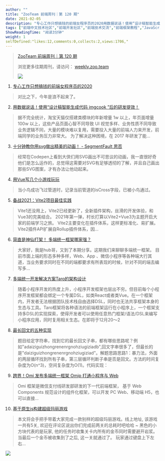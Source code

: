 ```yaml
---
author: ""
title: "ZooTeam 前端周刊｜第 120 期"
date: 2021-02-05
description: "专心工作只想搞钱的前端女程序员的2020用数据说话！使用“设计稿智能生成代码imgcook”后的研发提效！十分钟教你用svg做出精美的动画！-SegmentFault思否用Vue写几个小游戏玩玩备战2"
tags: ["前端中文技术社区","前端开发社区","前端技术交流","前端框架教程","JavaScript 学习资源","CSS 技巧与最佳实践","HTML5 最新动态","前端工程师职业发展","开源前端项目","前端技术趋势"]
ShowReadingTime: "阅读3分钟"
weight: 1
selfDefined:"likes:12,comments:0,collects:2,views:1706,"
---
```

> [ZooTeam 前端周刊｜第 120 期](https://link.juejin.cn?target=https%3A%2F%2Fweekly.zoo.team%2Fdetail%2F120 "https://weekly.zoo.team/detail/120")
> 
> 浏览更多往期周刊，请访问： [weekly.zoo.team](https://link.juejin.cn?target=https%3A%2F%2Fweekly.zoo.team "https://weekly.zoo.team")
> 
> ![](/images/jueJin/c7e55fd114b74a6.png)

1.  [专心工作只想搞钱的前端女程序员的2020](https://link.juejin.cn?target=https%3A%2F%2Fmp.weixin.qq.com%2Fs%2FYaBEuIq3J41kNin5V3a4YQ "https://mp.weixin.qq.com/s/YaBEuIq3J41kNin5V3a4YQ")

> 对比之下，今年是浪不起来了。

2.  [用数据说话！使用“设计稿智能生成代码 imgcook ”后的研发提效！](https://juejin.cn/post/6924591257452806152/ "https://juejin.cn/post/6924591257452806152/")

> 据不完全统计，淘宝天猫仅搭建类模块的年新增量 1w 以上，年页面增量 100w 以上，这些产品页面心智不同导致 UI 视觉多样、业务性质不同导致业务逻辑不同，大量的模块难以复用，需要投入大量的前端人力来开发，前端同学的业务压力非常大。 为了解决这种困境，在 2017 年研发了能…

3.  [十分钟教你用svg做出精美的动画！ - SegmentFault 思否](https://link.juejin.cn?target=https%3A%2F%2Fsegmentfault.com%2Fa%2F1190000039168072 "https://segmentfault.com/a/1190000039168072")

> 经常在Codepen上看到大侠们用SVG画出不可思议的动画，我一直很好奇他们是怎么运作的，总觉得这需要对SVG有足够透彻的了解，并且自己画出那些SVG图案，才有办法让他动起来。

4.  [用Vue写几个小游戏玩玩](https://juejin.cn/post/6844903882334666766 "https://juejin.cn/post/6844903882334666766")

> 当小鸟成功飞过管道时，记录当前管道的isCross字段，已被小鸟通过。

5.  [备战2021：Vite2项目最佳实践](https://juejin.cn/post/6924912613750996999 "https://juejin.cn/post/6924912613750996999")

> Vite1还没用上，Vite2已经更新了，全新插件架构，丝滑的开发体验，和Vue3的完美结合。 2021年第一弹，村长打算以Vite2+Vue3为主题开启大家的前端学习之旅。 Vite2主要变化在插件体系，这样更标准化、易扩展。Vite2插件API扩展自Rollup插件体系，因…

6.  [简直是神仙打架！ 多端统一框架哪家强？](https://link.juejin.cn?target=https%3A%2F%2Fzhuanlan.zhihu.com%2Fp%2F143779783 "https://zhuanlan.zhihu.com/p/143779783")

> 大家好，我是hub哥，又到了本期分享。这期我们来聊聊多端统一框架。 目前市面上端的形态多种多样，Web、App 、微信小程序等各种端大行其道，当业务要求同时在不同的端都要求有所表现的时候，针对不同的端去编写多…

7.  [多端统一开发解决方案Taro的架构设计](https://link.juejin.cn?target=https%3A%2F%2Fwww.infoq.cn%2Farticle%2Fte21tva2k7i9cchwojky "https://www.infoq.cn/article/te21tva2k7i9cchwojky")

> 随着小程序开发的热度上升，小程序开发框架也层出不穷。但目前每个小程序开发框架都会绑定一个专属DSL，如类React或者类Vue。在一个框架内，开发者无法根据团队技术栈自由选择DSL，同时也无法共享框架本身的生态与工具。Taro框架将各种语法的前端框架运行在小程序上，一个框架支持多DSL的实现探索，使得开发者可以使用任意热门框架/语法/DSL来编写小程序应用，同时复用相关生态。在即将于12月20～2

8.  [最长回文的五种实现](https://link.juejin.cn?target=https%3A%2F%2Fblog.csdn.net%2Ffendouzhe123%2Farticle%2Fdetails%2F39496299 "https://blog.csdn.net/fendouzhe123/article/details/39496299")

> 题目给定字符串，找到它的最长回文子串，都有哪些思路呢？例如"adaiziguizhongrenenrgnohziugiziadb",回文字串很多了，但最长的是"daiziguizhongrenenrgnohziugiziad"。解题思路思路1：暴力法，外面的两层循环找到所有子串，第三层循环判断子串是否是回文。方法的时间复杂度为O(n^3)，空间复杂度为O(1)。代码实现：

9.  [跨界！Omi 发布多端统一框架 Omip 打通小程序与 Web](https://link.juejin.cn?target=https%3A%2F%2Fcloud.tencent.com%2Fdeveloper%2Farticle%2F1398298 "https://cloud.tencent.com/developer/article/1398298")

> Omi 框架是微信支付线研发部研发的下一代前端框架， 基于 Web Components 规范设计的组件化框架，可以开发 PC Web、移动端 H5，也可以直接...

10.  [基于原生js构建超级玛丽游戏](https://juejin.cn/post/6924669859859005447 "https://juejin.cn/post/6924669859859005447")

> 本文将会手把手带着大家完成一款别样的超级玛丽游戏。线上地址, 该游戏一共有5关, 欢迎在评论区说出你们完成前两关的总耗时吧哈哈 ~ 黑色的小方块代表的是玩家, 他的任务时收集关卡内所有的金币同时需要避开岩浆。当最后一个金币被收集到了之后, 这一关就通过了。 玩家通过键盘上下左右…

![](/images/jueJin/411e9f1dd1544cc.png)